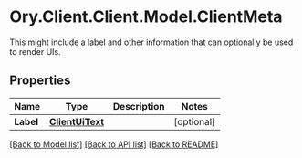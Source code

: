 # Ory.Client.Client.Model.ClientMeta
This might include a label and other information that can optionally be used to render UIs.

## Properties

Name | Type | Description | Notes
------------ | ------------- | ------------- | -------------
**Label** | [**ClientUiText**](ClientUiText.md) |  | [optional] 

[[Back to Model list]](../README.md#documentation-for-models) [[Back to API list]](../README.md#documentation-for-api-endpoints) [[Back to README]](../README.md)

